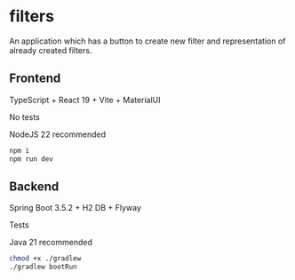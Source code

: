 # filters
An application which has a button to create new filter and representation of already created filters.

## Frontend
TypeScript + React 19 + Vite + MaterialUI

No tests

NodeJS 22 recommended

```sh 
npm i 
npm run dev
```

## Backend
Spring Boot 3.5.2 + H2 DB + Flyway

Tests

Java 21 recommended

```sh 
chmod +x ./gradlew
./gradlew bootRun
```
